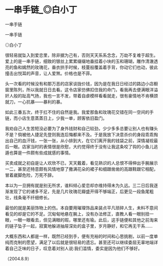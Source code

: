 # 一串手链_◎白小丁

一串手链

一串手链

◎白小丁

很轻易就坠入到爱恋里，除非据为己有，否则天天系系念念，万劫不复难于超生。爱上的是一串手链，细致的银丝上累累缀缀地垂挂着小块的玉和珊瑚，雕作清澈透亮的鱼和嫣然的玫瑰花，垂衣拱手时候，枝蔓般覆盖着手背，你动它们也动，彼此撞击出悦耳的声音，让人爱煞。价格也是不菲。

头一次看的时候没有和那万恶的店家谈拢价钱，因为是在我日日经过的路边小店橱窗里陈列，所以我就日日去看。这令店家仿佛扣住我的命门，看我再去便满眼洋溢奸人般的趾高气扬，我也一言不发，带着自虐模样看看就走，很有豪情地不肯横颈就刀，一心抗暴——暴利的暴。

如此三番五次，终于扛不住的自然是我。我爱那鱼和玫瑰花交错在同一空间的手链，而小店生意蒸蒸日上，少我一单，顾客依旧盈门。

我劝自己人生苦短没必要为了身外钱财和自己较劲，少少多多总要让别人也有赚头不是？倘被他人捷足先登则我连后悔都来不及。于是我放下决意杀价的身段乖乖掏出自己的血汗钱，一张一张，从小排到大，在它们离开我的钱袋之前，深情凝视最后一眼。店家当时的表情很是欣慰，大约觉得终于没有让我这条咬了钩的小鱼儿逃遁也算是一件颇有些成就感的事情。

买卖成就之初自是让人欢欣不已，天天戴着，看见熟识的人总恨不得伸出手腕展示一二，甚至还特意颇有风情地穿了撒满花朵的裙子和细跟凿凿的高跟鞋跟它相配，冒着崴脚危险，万死不辞。

本以为一旦拥有就是别无所求，谁料倾心爱恋却亦维持得未为久远。三二日后我逐渐发现了它的诸多不足，先是几片玫瑰花瓣盛开得不够端正，后更见一段鱼尾粗壮，线条毫不纤细修长。

最怕的就是美丽饰物上的伤。本自要用璀璨饰品来装点平凡琐碎人生，未料不意间看见的却是它的不足。沉甸甸地悬在腕上，没有办法修正，直教人看一眼别扭一眼，一眼一眼看去，但见满眼的瑕，哪里还有瑜。此后，这手链便和其他之前淘来的链子坠子一起，寂寞地躲进抽屉深处的盒子里，岁月静好，和它再无干系……

大概东西和人都是一样，既然已经到手，便有充裕的时间和心思挑剔，以前一度单纯而克制的愿望，满足了以后就是很轻易的遗忘。甚至还可以继续委屈无辜地端详着自己乏味的日子，叹息着对别人说:我们滥情，委实是因为他们不够好。

（2004.8.9）